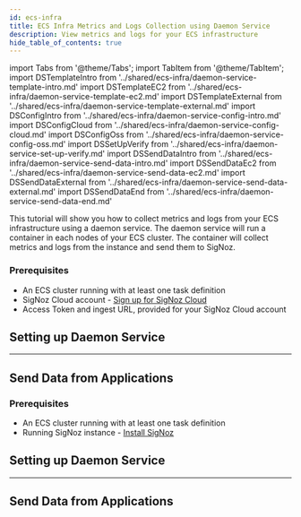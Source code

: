 ```yaml
---
id: ecs-infra
title: ECS Infra Metrics and Logs Collection using Daemon Service
description: View metrics and logs for your ECS infrastructure
hide_table_of_contents: true
---
```


import Tabs from '@theme/Tabs';
import TabItem from '@theme/TabItem';
import DSTemplateIntro from '../shared/ecs-infra/daemon-service-template-intro.md'
import DSTemplateEC2 from '../shared/ecs-infra/daemon-service-template-ec2.md'
import DSTemplateExternal from '../shared/ecs-infra/daemon-service-template-external.md'
import DSConfigIntro from '../shared/ecs-infra/daemon-service-config-intro.md'
import DSConfigCloud from '../shared/ecs-infra/daemon-service-config-cloud.md'
import DSConfigOss from '../shared/ecs-infra/daemon-service-config-oss.md'
import DSSetUpVerify from '../shared/ecs-infra/daemon-service-set-up-verify.md'
import DSSendDataIntro from '../shared/ecs-infra/daemon-service-send-data-intro.md'
import DSSendDataEc2 from '../shared/ecs-infra/daemon-service-send-data-ec2.md'
import DSSendDataExternal from '../shared/ecs-infra/daemon-service-send-data-external.md'
import DSSendDataEnd from '../shared/ecs-infra/daemon-service-send-data-end.md'

This tutorial will show you how to collect metrics and logs from your ECS infrastructure
using a daemon service. The daemon service will run a container in each nodes of
your ECS cluster. The container will collect metrics and logs from the instance and
send them to SigNoz.

<Tabs>
<TabItem value="cloud" label="SigNoz Cloud" default>

### Prerequisites

- An ECS cluster running with at least one task definition
- SigNoz Cloud account - [Sign up for SigNoz Cloud](https://signoz.io/teams/)
- Access Token and ingest URL, provided for your SigNoz Cloud account

## Setting up Daemon Service

<DSTemplateIntro name="Cloud" />

<Tabs groupId="launch-type">
<TabItem value="ec2" label="EC2" default>
<DSTemplateEC2 />
</TabItem>
<TabItem value="external" label="External">
<DSTemplateExternal />
</TabItem>
</Tabs>

<DSConfigIntro />
<DSConfigCloud />
<DSSetUpVerify name="Cloud" />

---

## Send Data from Applications

<DSSendDataIntro name="Cloud" />

<Tabs groupId="launch-type">
<TabItem value="ec2" label="EC2" default>
<DSSendDataEc2 />
</TabItem>
<TabItem value="external" label="External">
<DSSendDataExternal />
</TabItem>
</Tabs>

<DSSendDataEnd name="Cloud" />

</TabItem>
<TabItem value="self-host" label="Self-Host">

### Prerequisites

- An ECS cluster running with at least one task definition
- Running SigNoz instance - [Install SigNoz](/docs/install)

## Setting up Daemon Service

<DSTemplateIntro name="OSS" />

<Tabs groupId="launch-type">
<TabItem value="ec2" label="EC2" default>
<DSTemplateEC2 />
</TabItem>
<TabItem value="external" label="External">
<DSTemplateExternal />
</TabItem>
</Tabs>

<DSConfigIntro />
<DSConfigOss />
<DSSetUpVerify name="OSS" />

---

## Send Data from Applications

<DSSendDataIntro name="OSS" />

<Tabs groupId="launch-type">
<TabItem value="ec2" label="EC2" default>
<DSSendDataEc2 />
</TabItem>
<TabItem value="external" label="External">
<DSSendDataExternal />
</TabItem>
</Tabs>

<DSSendDataEnd name="OSS" />

</TabItem>
</Tabs>
